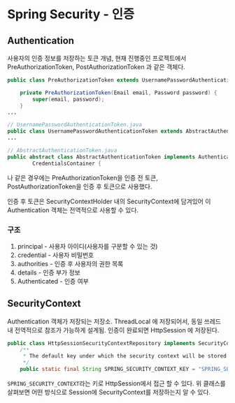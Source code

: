 # Spring Security - 인증

## Authentication

사용자의 인증 정보를 저장하는 토큰 개념, 현재 진행중인 프로젝트에서 PreAuthorizationToken, PostAuthorizationToken 과 같은 객체다.

```java
public class PreAuthorizationToken extends UsernamePasswordAuthenticationToken {

    private PreAuthorizationToken(Email email, Password password) {
        super(email, password);
    }
...

// UsernamePasswordAuthenticationToken.java
public class UsernamePasswordAuthenticationToken extends AbstractAuthenticationToken {
...

// AbstractAuthenticationToken.java
public abstract class AbstractAuthenticationToken implements Authentication,
		CredentialsContainer {
```

나 같은 경우에는 PreAuthorizationToken을 인증 전 토큰, PostAuthorizationToken을 인증 후 토큰으로 사용했다.

인증 후 토큰은 SecurityContextHolder 내의 SecurityContext에 담겨있어 이 Authentication 객체는 전역적으로 사용할 수 있다.

### 구조

1. principal - 사용자 아이디(사용자를 구분할 수 있는 것)
2. credential - 사용자 비밀번호
3. authorities - 인증 후 사용자의 권한 목록
4. details - 인증 부가 정보
5. Authenticated - 인증 여부

## SecurityContext

Authentication 객체가 저장되는 저장소. ThreadLocal 에 저장되어서, 동일 쓰레드 내 전역적으로 참조가 가능하게 설계됨. 인증이 완료되면 HttpSession 에 저장된다.

```java
public class HttpSessionSecurityContextRepository implements SecurityContextRepository {
	/**
	 * The default key under which the security context will be stored in the session.
	 */
	public static final String SPRING_SECURITY_CONTEXT_KEY = "SPRING_SECURITY_CONTEXT";
```

`SPRING_SECURITY_CONTEXT`라는 키로 HttpSession에서 접근 할 수 있다. 위 클래스를 살펴보면 어떤 방식으로 Session에 SecurityContext를 저장하는지 알 수 있다.